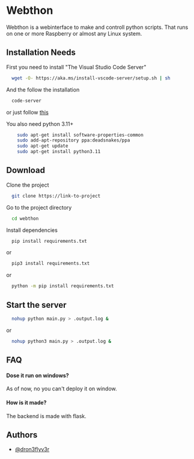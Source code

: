 # Webthon

Webthon is a webinterface to make and controll python scripts. That runs on one or more Raspberry or almost any Linux system.


## Installation Needs

First you need to install "The Visual Studio Code Server"

```bash
  wget -O- https://aka.ms/install-vscode-server/setup.sh | sh
```
And the follow the installation 
```bash
  code-server
```
or just follow [this](https://code.visualstudio.com/docs/remote/vscode-server#_quick-start)

You also need python 3.11+ 
```bash
    sudo apt-get install software-properties-common
    sudo add-apt-repository ppa:deadsnakes/ppa
    sudo apt-get update
    sudo apt-get install python3.11
```

    
## Download

Clone the project

```bash
  git clone https://link-to-project
```

Go to the project directory

```bash
  cd webthon
```

Install dependencies

```bash
  pip install requirements.txt
```
or
```bash
  pip3 install requirements.txt
```
or
```bash
  python -m pip install requirements.txt
```

## Start the server


```bash
  nohup python main.py > .output.log &
```
or
```bash
  nohup python3 main.py > .output.log &
```


## FAQ

#### Dose it run on windows?

As of now, no you can't deploy it on window.

#### How is it made?

The backend is made with flask.


## Authors

- [@dron3flyv3r](https://www.github.com/dron3flyv3r)

